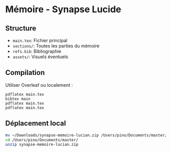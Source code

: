 # Mémoire - Synapse Lucide

## Structure
- `main.tex`: Fichier principal
- `sections/`: Toutes les parties du mémoire
- `refs.bib`: Bibliographie
- `assets/`: Visuels éventuels

## Compilation
Utiliser Overleaf ou localement :
```
pdflatex main.tex
bibtex main
pdflatex main.tex
pdflatex main.tex
```

## Déplacement local
```bash
mv ~/Downloads/synapse-memoire-lucian.zip /Users/pino/Documents/master/
cd /Users/pino/Documents/master/
unzip synapse-memoire-lucian.zip
```
